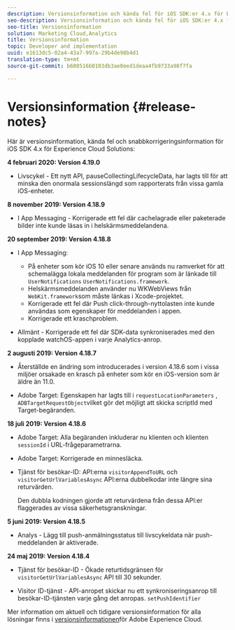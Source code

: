 ```yaml
---
description: Versionsinformation och kända fel för iOS SDK:er 4.x för Experience Cloud Solutions.
seo-description: Versionsinformation och kända fel för iOS SDK:er 4.x för Experience Cloud Solutions.
seo-title: Versionsinformation
solution: Marketing Cloud,Analytics
title: Versionsinformation
topic: Developer and implementation
uuid: e1613dc5-02a4-43a7-997a-29b4de98b4d1
translation-type: tm+mt
source-git-commit: b608516b0103db3ae0eed1deaa4fb9733a98f7fa

---
```



# Versionsinformation {#release-notes}

Här är versionsinformation, kända fel och snabbkorrigeringsinformation för iOS SDK 4.x för Experience Cloud Solutions:

**4 februari 2020: Version 4.19.0**

* Livscykel - Ett nytt API, pauseCollectingLifecycleData, har lagts till för att minska den onormala sessionslängd som rapporterats från vissa gamla iOS-enheter.

**8 november 2019: Version 4.18.9**

* I App Messaging - Korrigerade ett fel där cachelagrade eller paketerade bilder inte kunde läsas in i helskärmsmeddelandena.

**20 september 2019: Version 4.18.8**

* I App Messaging:

   * På enheter som kör iOS 10 eller senare används nu ramverket för att schemalägga lokala meddelanden för program som är länkade till `UserNotifications` `UserNotifications.framework`.
   * Helskärmsmeddelanden använder nu WKWebViews från `WebKit.framework`som måste länkas i Xcode-projektet.
   * Korrigerade ett fel där Push click-through-nyttolasten inte kunde användas som egenskaper för meddelanden i appen.
   * Korrigerade ett kraschproblem.

* Allmänt - Korrigerade ett fel där SDK-data synkroniserades med den kopplade watchOS-appen i varje Analytics-anrop.

**2 augusti 2019: Version 4.18.7**

* Återställde en ändring som introducerades i version 4.18.6 som i vissa miljöer orsakade en krasch på enheter som kör en iOS-version som är äldre än 11.0.

* Adobe Target: Egenskapen har lagts till i `requestLocationParameters` , `ADBTargetRequestObject`vilket gör det möjligt att skicka scriptId med Target-begäranden.

**18 juli 2019: Version 4.18.6**

* Adobe Target: Alla begäranden inkluderar nu klienten och klienten `sessionId` i URL-frågeparametrarna.
* Adobe Target: Korrigerade en minnesläcka.
* Tjänst för besökar-ID: API:erna `visitorAppendToURL` och `visitorGetUrlVariablesAsync` API:erna dubbelkodar inte längre sina returvärden.

   Den dubbla kodningen gjorde att returvärdena från dessa API:er flaggerades av vissa säkerhetsgranskningar.

**5 juni 2019: Version 4.18.5**

* Analys - Lägg till push-anmälningsstatus till livscykeldata när push-meddelanden är aktiverade.

**24 maj 2019: Version 4.18.4**

* Tjänst för besökar-ID - Ökade returtidsgränsen för
   `visitorGetUrlVariablesAsync` API till 30 sekunder.

* Visitor ID-tjänst - API-anropet skickar nu ett synkroniseringsanrop till besökar-ID-tjänsten varje gång det anropas. `setPushIdentifier`

Mer information om aktuell och tidigare versionsinformation för alla lösningar finns i [versionsinformationen](https://marketing.adobe.com/resources/help/en_US/whatsnew/)för Adobe Experience Cloud.
